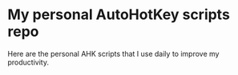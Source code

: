 # My personal AutoHotKey scripts repo

Here are the personal AHK scripts that I use daily to improve my productivity.
